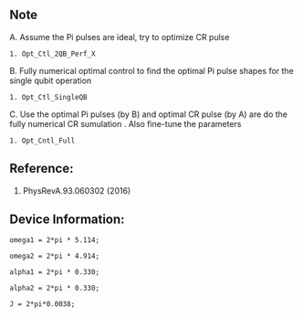 ## Note
A. Assume the Pi pulses are ideal, try to optimize CR pulse

    1. Opt_Ctl_2QB_Perf_X
    
B.  Fully numerical optimal control to find the optimal Pi pulse shapes for the single qubit operation

    1. Opt_Ctl_SingleQB

C. Use the optimal Pi pulses (by B) and optimal CR pulse (by A) are do the fully numerical CR sumulation . Also fine-tune the parameters  

    1. Opt_Cntl_Full
    
## Reference: 

1. PhysRevA.93.060302 (2016)


## Device Information:

    omega1 = 2*pi * 5.114;

    omega2 = 2*pi * 4.914;

    alpha1 = 2*pi * 0.330;

    alpha2 = 2*pi * 0.330;
     
    J = 2*pi*0.0038;


